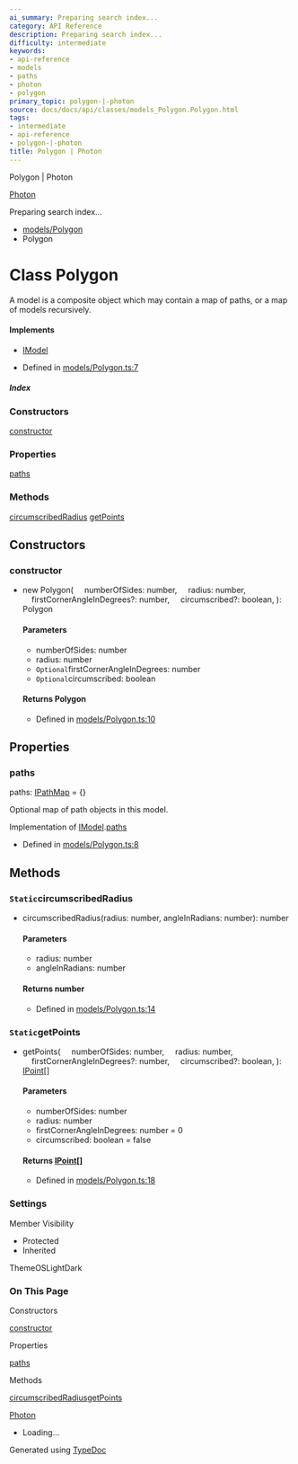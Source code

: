 ```yaml
---
ai_summary: Preparing search index...
category: API Reference
description: Preparing search index...
difficulty: intermediate
keywords:
- api-reference
- models
- paths
- photon
- polygon
primary_topic: polygon-|-photon
source: docs/docs/api/classes/models_Polygon.Polygon.html
tags:
- intermediate
- api-reference
- polygon-|-photon
title: Polygon | Photon
---
```

Polygon | Photon

[Photon](../index.md)




Preparing search index...

* [models/Polygon](../modules/models_Polygon.md)
* Polygon

# Class Polygon

A model is a composite object which may contain a map of paths, or a map of models recursively.

#### Implements

* [IModel](../interfaces/core_schema.IModel.md)

* Defined in [models/Polygon.ts:7](https://github.com/mwhite454/photon/blob/main/packages/photon/src/models/Polygon.ts#L7)

##### Index

### Constructors

[constructor](#constructor)

### Properties

[paths](#paths)

### Methods

[circumscribedRadius](#circumscribedradius)
[getPoints](#getpoints)

## Constructors

### constructor

* new Polygon(
      numberOfSides: number,
      radius: number,
      firstCornerAngleInDegrees?: number,
      circumscribed?: boolean,
  ): Polygon

  #### Parameters

  + numberOfSides: number
  + radius: number
  + `Optional`firstCornerAngleInDegrees: number
  + `Optional`circumscribed: boolean

  #### Returns Polygon

  + Defined in [models/Polygon.ts:10](https://github.com/mwhite454/photon/blob/main/packages/photon/src/models/Polygon.ts#L10)

## Properties

### paths

paths: [IPathMap](../interfaces/core_schema.IPathMap.md) = {}

Optional map of path objects in this model.

Implementation of [IModel](../interfaces/core_schema.IModel.md).[paths](../interfaces/core_schema.IModel.md#paths)

* Defined in [models/Polygon.ts:8](https://github.com/mwhite454/photon/blob/main/packages/photon/src/models/Polygon.ts#L8)

## Methods

### `Static`circumscribedRadius

* circumscribedRadius(radius: number, angleInRadians: number): number

  #### Parameters

  + radius: number
  + angleInRadians: number

  #### Returns number

  + Defined in [models/Polygon.ts:14](https://github.com/mwhite454/photon/blob/main/packages/photon/src/models/Polygon.ts#L14)

### `Static`getPoints

* getPoints(
      numberOfSides: number,
      radius: number,
      firstCornerAngleInDegrees?: number,
      circumscribed?: boolean,
  ): [IPoint](../interfaces/core_schema.IPoint.md)[]

  #### Parameters

  + numberOfSides: number
  + radius: number
  + firstCornerAngleInDegrees: number = 0
  + circumscribed: boolean = false

  #### Returns [IPoint](../interfaces/core_schema.IPoint.md)[]

  + Defined in [models/Polygon.ts:18](https://github.com/mwhite454/photon/blob/main/packages/photon/src/models/Polygon.ts#L18)

### Settings

Member Visibility

* Protected
* Inherited

ThemeOSLightDark

### On This Page

Constructors

[constructor](#constructor)

Properties

[paths](#paths)

Methods

[circumscribedRadius](#circumscribedradius)[getPoints](#getpoints)

[Photon](../index.md)

* Loading...

Generated using [TypeDoc](https://typedoc.org/)
